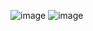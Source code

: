 ![image](https://github.com/user-attachments/assets/0012f370-97fd-4cbe-80f8-d6d8cd8a433b)
![image](https://github.com/user-attachments/assets/903dd172-c1ca-475b-8f24-937d53bbbcc9)
